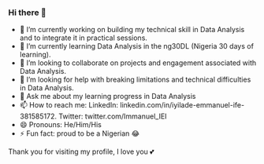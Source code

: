 ### Hi there 👋


- 🔭 I’m currently working on building my technical skill in Data Analysis and to integrate it in practical sessions.
- 🌱 I’m currently learning Data Analysis in the ng30DL (Nigeria 30 days of learning).
- 👯 I’m looking to collaborate on projects and engagement associated with Data Analysis.
- 🤔 I’m looking for help with breaking limitations and technical difficulties in Data Analysis.
- 💬 Ask me about my learning progress in Data Analysis
- 📫 How to reach me: LinkedIn: linkedin.com/in/iyilade-emmanuel-ife-381585172.   Twitter: twitter.com/Immanuel_IEI
- 😄 Pronouns: He/Him/His
- ⚡ Fun fact: proud to be a Nigerian 😂

Thank you for visiting my profile, I love you 💕
